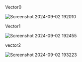 Vector0

![Screenshot 2024-09-02 192010](https://github.com/user-attachments/assets/3b410c45-88c3-4dcb-b7a9-63312663b9a4)

Vector1

![Screenshot 2024-09-02 192455](https://github.com/user-attachments/assets/bcc2c6bb-115a-4344-94c3-522ee38414bc)

vector2

![Screenshot 2024-09-02 193223](https://github.com/user-attachments/assets/bc119305-9273-4a4a-bfdf-b1a66de6c190)
